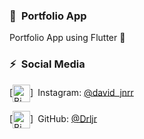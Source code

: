 ### 💖&ensp;Portfolio App

Portfolio App using Flutter  💖&ensp;

### ⚡&ensp;Social Media

[<img align="center" alt="Bimantara Sutato Putra | Instagram" width="28px" src="https://firebasestorage.googleapis.com/v0/b/web-johannesmilke.appspot.com/o/other%2Fsocial%2Finstagram.png?alt=media" />]&ensp;Instagram: [@david_jnrr](https://www.instagram.com/david_jnrr/?theme=dark_)

[<img align="center" alt="Bimantara Sutato Putra | GitHub" width="28px" src="https://firebasestorage.googleapis.com/v0/b/web-johannesmilke.appspot.com/o/other%2Fsocial%2Fgithub.png?alt=media" />]&ensp;GitHub: [@Drljr](https://github.com/Drljr)
